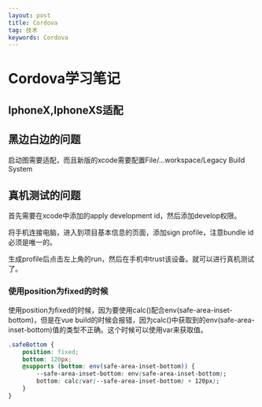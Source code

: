 ```yaml
---
layout: post
title: Cordova
tag: 技术
keywords: Cordova
---
```


# Cordova学习笔记

## IphoneX,IphoneXS适配

## 黑边白边的问题

启动图需要适配，而且新版的xcode需要配置File/...workspace/Legacy Build System


## 真机测试的问题

首先需要在xcode中添加的apply development id，然后添加develop权限。

将手机连接电脑，进入到项目基本信息的页面，添加sign profile，注意bundle id必须是唯一的。

生成profile后点击左上角的run，然后在手机中trust该设备。就可以进行真机测试了。


### 使用position为fixed的时候

使用position为fixed的时候，因为要使用calc()配合env(safe-area-inset-bottom)，但是在vue build的时候会报错，因为calc()中获取到的env(safe-area-inset-bottom)值的类型不正确。这个时候可以使用var来获取值。

```css
.safeBottom {
    position: fixed;
    bottom: 120px;
    @supports (bottom: env(safe-area-inset-bottom)) {
        --safe-area-inset-bottom: env(safe-area-inset-bottom);
        bottom: calc(var(--safe-area-inset-bottom) + 120px);
    }
}
```